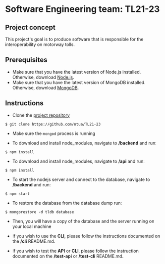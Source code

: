 # Software Engineering team: TL21-23

## Project concept
This project's goal is to produce software that is responsible for the interoperability on motorway tolls.

## Prerequisites
- Make sure that you have the latest version of Node.js installed. Otherwise, download [Node.js](https://nodejs.org/en/download/).
- Make sure that you have the latest version of MongoDB installed. Otherwise, download [MongoDB](https://www.mongodb.com/try/download/community).

## Instructions
- Clone the [project repository](https://github.com/ntua/TL21-23)
```
$ git clone https://github.com/ntua/TL21-23
```

- Make sure the ```mongod``` process is running

- To download and install node_modules, navigate to **/backend** and run:
```
$ npm install
``` 

- To download and install node_modules, navigate to **/api** and run: 
```
$ npm install
``` 

- To start the nodejs server and connect to the database, navigate to **/backend** and run: 
```
$ npm start
``` 

- To restore the database from the database dump run:
```
$ mongorestore -d tldb database
```

- Then, you will have a copy of the database and the server running on your local machine

- If you wish to use the **CLI**, please follow the instructions documented on the **/cli** README.md.

- If you wish to test the **API** or **CLI**, please follow the instruction documented on the **/test-api** or **/test-cli** README.md.
